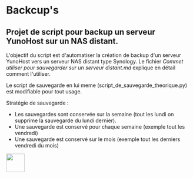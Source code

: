 # Backcup's
## Projet de script pour backup un serveur YunoHost sur un NAS distant.

L'objectif du script est d'automatiser la création de backup d'un serveur YunoHost vers un serveur NAS distant type Synology.
Le fichier *Commet utiliser pour sauvegarder sur un serveur distant.md* explique en détail comment l'utiliser.

Le script de sauvegarde en lui meme (script_de_sauvegarde_theorique.py) est modifiable pour tout usage.

Stratégie de sauvegarde :
- Les sauvegardes sont conservée sur la semaine (tout les lundi on supprime la sauvegarde du lundi dernier).
- Une sauvegarde est conservé pour chaque semaine (exemple tout les vendredi)
- Une sauvegarde est conservé sur le mois (exemple tout les derniers vendredi du mois)

<img src="https://github.com/favicon.ico](https://raw.githubusercontent.com/MrCarambole/Backcup-s/main/logo%20backcup's.png" width="50">
